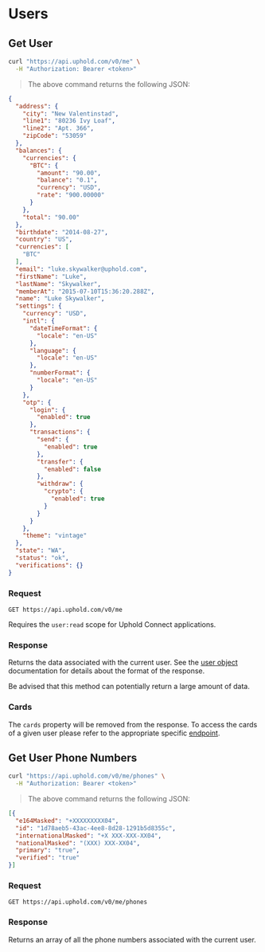 # Users

## Get User

```bash
curl "https://api.uphold.com/v0/me" \
  -H "Authorization: Bearer <token>"
```

> The above command returns the following JSON:

```json
{
  "address": {
    "city": "New Valentinstad",
    "line1": "80236 Ivy Loaf",
    "line2": "Apt. 366",
    "zipCode": "53059"
  },
  "balances": {
    "currencies": {
      "BTC": {
        "amount": "90.00",
        "balance": "0.1",
        "currency": "USD",
        "rate": "900.00000"
      }
    },
    "total": "90.00"
  },
  "birthdate": "2014-08-27",
  "country": "US",
  "currencies": [
    "BTC"
  ],
  "email": "luke.skywalker@uphold.com",
  "firstName": "Luke",
  "lastName": "Skywalker",
  "memberAt": "2015-07-10T15:36:20.288Z",
  "name": "Luke Skywalker",
  "settings": {
    "currency": "USD",
    "intl": {
      "dateTimeFormat": {
        "locale": "en-US"
      },
      "language": {
        "locale": "en-US"
      },
      "numberFormat": {
        "locale": "en-US"
      }
    },
    "otp": {
      "login": {
        "enabled": true
      },
      "transactions": {
        "send": {
          "enabled": true
        },
        "transfer": {
          "enabled": false
        },
        "withdraw": {
          "crypto": {
            "enabled": true
          }
        }
      }
    },
    "theme": "vintage"
  },
  "state": "WA",
  "status": "ok",
  "verifications": {}
}
```

### Request

`GET https://api.uphold.com/v0/me`

<aside class="notice">
  Requires the <code>user:read</code> scope for Uphold Connect applications.
</aside>

### Response

Returns the data associated with the current user.
See the [user object](#user-object) documentation for details about the format of the response.

<aside class="notice">
  Be advised that this method can potentially return a large amount of data.
</aside>

### Cards

The `cards` property will be removed from the response.
To access the cards of a given user please refer to the appropriate specific [endpoint](#list-cards).

## Get User Phone Numbers

```bash
curl "https://api.uphold.com/v0/me/phones" \
  -H "Authorization: Bearer <token>"
```

> The above command returns the following JSON:

```json
[{
  "e164Masked": "+XXXXXXXXX04",
  "id": "1d78aeb5-43ac-4ee8-8d28-1291b5d8355c",
  "internationalMasked": "+X XXX-XXX-XX04",
  "nationalMasked": "(XXX) XXX-XX04",
  "primary": "true",
  "verified": "true"
}]
```

### Request

`GET https://api.uphold.com/v0/me/phones`

### Response

Returns an array of all the phone numbers associated with the current user.
